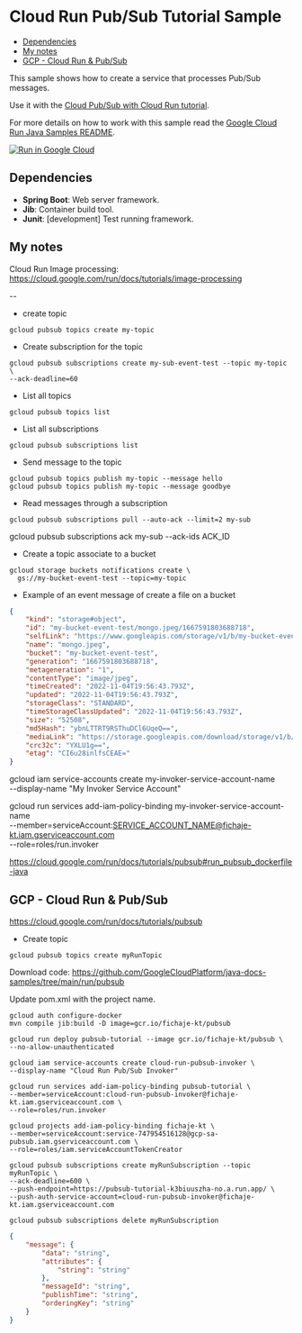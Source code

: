 # Cloud Run Pub/Sub Tutorial Sample

- [Dependencies](#dependencies)
- [My notes](#my-notes)
- [GCP - Cloud Run & Pub/Sub](#gcp---cloud-run--pubsub)

This sample shows how to create a service that processes Pub/Sub messages.

Use it with the [Cloud Pub/Sub with Cloud Run tutorial](http://cloud.google.com/run/docs/tutorials/pubsub).

For more details on how to work with this sample read the [Google Cloud Run Java Samples README](https://github.com/GoogleCloudPlatform/java-docs-samples/tree/main/run).

[![Run in Google Cloud][run_img]][run_link]

[run_img]: https://storage.googleapis.com/cloudrun/button.svg
[run_link]: https://deploy.cloud.run/?git_repo=https://github.com/GoogleCloudPlatform/java-docs-samples&dir=run/pubsub


## Dependencies

* **Spring Boot**: Web server framework.
* **Jib**: Container build tool.
* **Junit**: [development] Test running framework.


## My notes

Cloud Run Image processing:  https://cloud.google.com/run/docs/tutorials/image-processing

--
* create topic
```shell
gcloud pubsub topics create my-topic
```

* Create subscription for the topic
```shell
gcloud pubsub subscriptions create my-sub-event-test --topic my-topic \
--ack-deadline=60
```

* List all topics
```shell
gcloud pubsub topics list
```

* List all subscriptions
```shell
gcloud pubsub subscriptions list
```

* Send message to the topic
```shell
gcloud pubsub topics publish my-topic --message hello
gcloud pubsub topics publish my-topic --message goodbye
```

* Read messages through a subscription
```shell  
gcloud pubsub subscriptions pull --auto-ack --limit=2 my-sub
```

gcloud pubsub subscriptions ack my-sub --ack-ids ACK_ID

* Create a topic associate to a bucket
```shell
gcloud storage buckets notifications create \
  gs://my-bucket-event-test --topic=my-topic
```


* Example of an event message of create a file on a bucket
````json
{
    "kind": "storage#object",
    "id": "my-bucket-event-test/mongo.jpeg/1667591803688718",
    "selfLink": "https://www.googleapis.com/storage/v1/b/my-bucket-event-test/o/mongo.jpeg",
    "name": "mongo.jpeg",
    "bucket": "my-bucket-event-test",
    "generation": "1667591803688718",
    "metageneration": "1",
    "contentType": "image/jpeg",
    "timeCreated": "2022-11-04T19:56:43.793Z",
    "updated": "2022-11-04T19:56:43.793Z",
    "storageClass": "STANDARD",
    "timeStorageClassUpdated": "2022-11-04T19:56:43.793Z",
    "size": "52508",
    "md5Hash": "ybnLTTRT9RSThuDCl6UqeQ==",
    "mediaLink": "https://storage.googleapis.com/download/storage/v1/b/my-bucket-event-test/o/mongo.jpeg?generation=1667591803688718&alt=media",
    "crc32c": "YXLU1g==",
    "etag": "CI6u28inlfsCEAE="
}
````




gcloud iam service-accounts create my-invoker-service-account-name \
--display-name "My Invoker Service Account"

gcloud run services add-iam-policy-binding my-invoker-service-account-name \
--member=serviceAccount:SERVICE_ACCOUNT_NAME@fichaje-kt.iam.gserviceaccount.com \
--role=roles/run.invoker




https://cloud.google.com/run/docs/tutorials/pubsub#run_pubsub_dockerfile-java


## GCP - Cloud Run & Pub/Sub

https://cloud.google.com/run/docs/tutorials/pubsub

* Create topic
```shell
gcloud pubsub topics create myRunTopic
```


Download code: https://github.com/GoogleCloudPlatform/java-docs-samples/tree/main/run/pubsub

Update pom.xml with the project name.

```shell
gcloud auth configure-docker
mvn compile jib:build -D image=gcr.io/fichaje-kt/pubsub
```

```shell
gcloud run deploy pubsub-tutorial --image gcr.io/fichaje-kt/pubsub \
--no-allow-unauthenticated
```

```shell
gcloud iam service-accounts create cloud-run-pubsub-invoker \
--display-name "Cloud Run Pub/Sub Invoker"
```

```shell
gcloud run services add-iam-policy-binding pubsub-tutorial \
--member=serviceAccount:cloud-run-pubsub-invoker@fichaje-kt.iam.gserviceaccount.com \
--role=roles/run.invoker
```

```shell
gcloud projects add-iam-policy-binding fichaje-kt \
--member=serviceAccount:service-747954516128@gcp-sa-pubsub.iam.gserviceaccount.com \
--role=roles/iam.serviceAccountTokenCreator
```

```shell
gcloud pubsub subscriptions create myRunSubscription --topic myRunTopic \
--ack-deadline=600 \
--push-endpoint=https://pubsub-tutorial-k3biuuszha-no.a.run.app/ \
--push-auth-service-account=cloud-run-pubsub-invoker@fichaje-kt.iam.gserviceaccount.com
```

```shell
gcloud pubsub subscriptions delete myRunSubscription
```

```json
{
    "message": {
        "data": "string",
        "attributes": {
            "string": "string"
        },
        "messageId": "string",
        "publishTime": "string",
        "orderingKey": "string"
    }
}
```